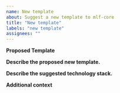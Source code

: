 ```yaml
---
name: New template
about: Suggest a new template to mlf-core
title: "New template"
labels: "new template"
assignees: ""
---
```


**Proposed Template**

<!-- State a proposed new template handle (e.g. mlflow-lightgbm) and also add it in the title. -->

**Describe the proposed new template.**

<!-- A clear and concise description of what the new template is supposed to achieve. -->

**Describe the suggested technology stack.**

<!-- A clear and concise list of associated technologies, frameworks and details of the suggested template.
Note, that we try to adhere to mainstream best practices and try to automate as much as possible. -->

**Additional context**

<!-- Add any other context here. -->
